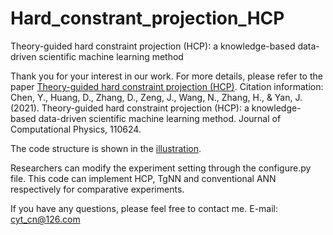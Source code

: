 # Hard_constrant_projection_HCP
Theory-guided hard constraint projection (HCP): a knowledge-based data-driven scientific machine learning method

Thank you for your interest in our work.
For more details, please refer to the paper [Theory-guided hard constraint projection (HCP)](https://reader.elsevier.com/reader/sd/pii/S0021999121005192?token=05A1556D5AA2C1BE4661CE2AAF5CA97039CDA96F66A38B85C0162BA7C6BF99710D4FCEFF2E37F100CC14C0CA3A2B39FE&originRegion=us-east-1&originCreation=20210825021436).
Citation information: Chen, Y., Huang, D., Zhang, D., Zeng, J., Wang, N., Zhang, H., & Yan, J. (2021). Theory-guided hard constraint projection (HCP): a knowledge-based data-driven scientific machine learning method. Journal of Computational Physics, 110624.

The code structure is shown in the [illustration](https://github.com/YuntianChen/Hard_constrant_projection_HCP/blob/main/Code_structure.JPG).

Researchers can modify the experiment setting through the configure.py file. This code can implement HCP, TgNN and conventional ANN respectively for comparative experiments.

If you have any questions, please feel free to contact me.
E-mail: cyt_cn@126.com


